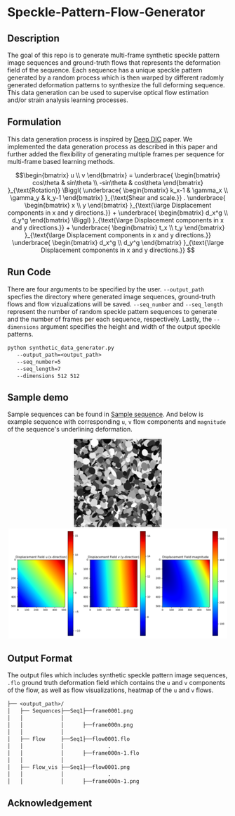 # Speckle-Pattern-Flow-Generator
## Description 
The goal of this repo is to generate multi-frame synthetic speckle pattern image sequences and ground-truth flows that represents the deformation field of the sequence. Each sequence has a unique speckle pattern generated by a random process which is then warped by different radomly generated deformation patterns to synthesize the full deforming sequence. This data generation can be used to supervise optical flow estimation and/or strain analysis learning processes.

## Formulation
This data generation process is inspired by [Deep DIC](https://github.com/RuYangNU/Deep-Dic-deep-learning-based-digital-image-correlation) paper.  We implemented the data generation process as described in this paper and further added the flexibility of generating multiple frames per sequence for multi-frame based learning methods.

```math
\begin{bmatrix}
u \\
v
\end{bmatrix}
=
\underbrace{
\begin{bmatrix}
cos\theta & sin\theta \\
-sin\theta & cos\theta
\end{bmatrix}
}_{\text{Rotation}}
\Biggl(
\underbrace{
\begin{bmatrix}
k_x-1 & \gamma_x \\
\gamma_y & k_y-1
\end{bmatrix}
}_{\text{Shear and scale.}}
.
\underbrace{
\begin{bmatrix}
x \\
y
\end{bmatrix}
}_{\text{\large Displacement components in x and y directions.}}
+
\underbrace{
\begin{bmatrix}
d_x^g \\
d_y^g
\end{bmatrix}
\Biggl)
}_{\text{\large Displacement components in x and y directions.}}
+
\underbrace{
\begin{bmatrix}
t_x \\
t_y
\end{bmatrix}
}_{\text{\large Displacement components in x and y directions.}}

\underbrace{
\begin{bmatrix}
d_x^g \\
d_y^g
\end{bmatrix}
}_{\text{\large Displacement components in x and y directions.}}

```
## Run Code
There are four arguments to be specified by the user. `--output_path` specfies the directory where generated image sequences, ground-truth flows and flow vizualizations will be saved.  `--seq_number` and `--seq_length` represent the number of random speckle pattern sequences to generate and the number of frames per each sequence, respectively.
Lastly, the `--dimensions` argument specifies the height and width of the output speckle patterns.
```
python synthetic_data_generator.py
   --output_path=<output_path>
   --seq_number=5
   --seq_length=7
   --dimensions 512 512
```

## Sample demo
Sample sequences can be found in [Sample sequence](https://drive.google.com/file/d/1_3Y8ZrwYb74aBwnhkyuCRy1CM4pd0Zv7/view?usp=sharing). And below is example sequence with corresponding `u`, `v` flow components and `magnitude` of the sequence's underlining deformation.

<p align="center">
   <img src="https://github.com/Fisseha21/Speckle-Pattern-Flow-Generator/blob/main/Samples/Speckle_sequence.gif" width="200" height="200" alt="Demo GIF">
   <img src="https://github.com/Fisseha21/Speckle-Pattern-Flow-Generator/blob/main/Samples/Speckle_sequence_flow.gif" width="500" height="250" alt="Demo GIF">
</p>

## Output Format
The output files which includes synthetic speckle pattern image sequences, `.flo` ground truth deformation field which contains the `u` and `v` components of the flow, as well as flow visualizations, heatmap of the `u` and `v` flows.

```
├── <output_path>/
│   ├── Sequences├──Seq1├──frame0001.png
│   │            │              .
│   │            │      ├──frame000n.png     
│   │            │ 
│   ├── Flow     ├──Seq1├──flow0001.flo
│   │            │              .
│   │            │      ├──frame000n-1.flo
│   │            │     
│   ├── Flow_vis ├──Seq1├──flow0001.png
│   │            │              .
│   │            │      ├──frame000n-1.png
```

## Acknowledgement 
